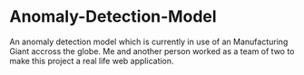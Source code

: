 # Anomaly-Detection-Model
An anomaly detection model which is currently in use of an Manufacturing Giant accross the globe. Me and another person worked as a team of two to make this project a real life web application.
